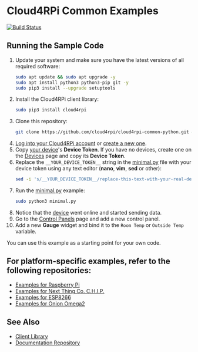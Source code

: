 Cloud4RPi Common Examples
==================

[![Build Status](https://travis-ci.org/cloud4rpi/cloud4rpi-common-python.svg?branch=master)](https://travis-ci.org/cloud4rpi/cloud4rpi-common-python)


## Running the Sample Code

1. Update your system and make sure you have the latest versions of all required software:
    ```sh
    sudo apt update && sudo apt upgrade -y
    sudo apt install python3 python3-pip git -y
    sudo pip3 install --upgrade setuptools
    ```
2. Install the Cloud4RPi client library:
    ```sh
    sudo pip3 install cloud4rpi
    ```
3. Clone this repository:
    ```sh
    git clone https://github.com/cloud4rpi/cloud4rpi-common-python.git && cd cloud4rpi-common-python
    ```
4. [Log into your Cloud4RPi account](https://cloud4rpi.io/signin) or [create a new one](https://cloud4rpi.io/register).
5. Copy [your device](https://cloud4rpi.io/devices)'s **Device Token**. If you have no devices, create one on the [Devices](https://cloud4rpi.io/devices) page and copy its **Device Token**.
6. Replace the `__YOUR_DEVICE_TOKEN__` string in the [minimal.py](https://github.com/cloud4rpi/cloud4rpi-common-python/blob/master/minimal.py) file with your device token using any text editor (**nano**, **vim**, **sed** or other):
    ```sh
    sed -i 's/__YOUR_DEVICE_TOKEN__/replace-this-text-with-your-real-device-token/' minimal.py
    ```
7. Run the [minimal.py](minimal.py) example:
    ```sh
    sudo python3 minimal.py
    ```
8. Notice that the [device](https://cloud4rpi.io/devices) went online and started sending data.
9. Go to the [Control Panels](https://cloud4rpi.io/control-panels/) page and add a new control panel.
10. Add a new **Gauge** widget and bind it to the `Room Temp` or `Outside Temp` variable.

You can use this example as a starting point for your own code.


## For platform-specific examples, refer to the following repositories:
* [Examples for Raspberry Pi](https://github.com/cloud4rpi/cloud4rpi-raspberrypi-python)
* [Examples for Next Thing Co. C.H.I.P.](https://github.com/cloud4rpi/cloud4rpi-chip-python)
* [Examples for ESP8266](https://github.com/cloud4rpi/cloud4rpi-esp8266-micropython)
* [Examples for Onion Omega2](https://github.com/cloud4rpi/cloud4rpi-omega2-python)

## See Also

* [Client Library](https://github.com/cloud4rpi/cloud4rpi)
* [Documentation Repository](https://github.com/cloud4rpi/docs)

